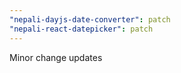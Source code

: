 ```yaml
---
"nepali-dayjs-date-converter": patch
"nepali-react-datepicker": patch
---
```


Minor change updates
